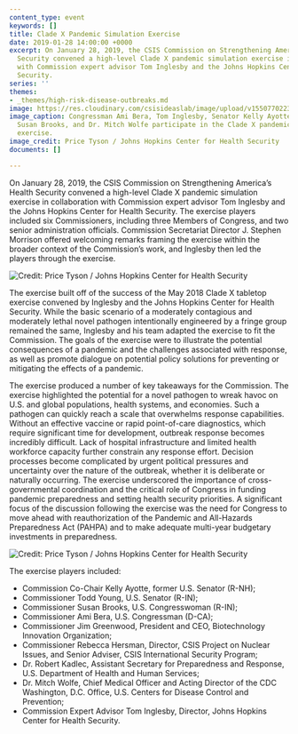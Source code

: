 ```yaml
---
content_type: event
keywords: []
title: Clade X Pandemic Simulation Exercise
date: 2019-01-28 14:00:00 +0000
excerpt: On January 28, 2019, the CSIS Commission on Strengthening America’s Health
  Security convened a high-level Clade X pandemic simulation exercise in collaboration
  with Commission expert advisor Tom Inglesby and the Johns Hopkins Center for Health
  Security.
series: ''
themes:
- _themes/high-risk-disease-outbreaks.md
image: https://res.cloudinary.com/csisideaslab/image/upload/v1550770223/health-commission/clade-x-header.jpg
image_caption: Congressman Ami Bera, Tom Inglesby, Senator Kelly Ayotte, Congresswoman
  Susan Brooks, and Dr. Mitch Wolfe participate in the Clade X pandemic simulation
  exercise.
image_credit: Price Tyson / Johns Hopkins Center for Health Security
documents: []

---
```

On January 28, 2019, the CSIS Commission on Strengthening America’s Health Security convened a high-level Clade X pandemic simulation exercise in collaboration with Commission expert advisor Tom Inglesby and the Johns Hopkins Center for Health Security. The exercise players included six Commissioners, including three Members of Congress, and two senior administration officials. Commission Secretariat Director J. Stephen Morrison offered welcoming remarks framing the exercise within the broader context of the Commission’s work, and Inglesby then led the players through the exercise.

![Credit: Price Tyson / Johns Hopkins Center for Health Security](https://res.cloudinary.com/csisideaslab/image/upload/v1550770220/health-commission/clade-x-1.jpg "Rebecca Hersman, Dr. Robert Kadlec, Congressman Ami Bera, Tom Inglesby, Senator Kelly Ayotte, Congresswoman Susan Brooks, Dr. Mitch Wolfe, and Senator Todd Young participate in the Clade X pandemic simulation")

The exercise built off of the success of the May 2018 Clade X tabletop exercise convened by Inglesby and the Johns Hopkins Center for Health Security. While the basic scenario of a moderately contagious and moderately lethal novel pathogen intentionally engineered by a fringe group remained the same, Inglesby and his team adapted the exercise to fit the Commission. The goals of the exercise were to illustrate the potential consequences of a pandemic and the challenges associated with response, as well as promote dialogue on potential policy solutions for preventing or mitigating the effects of a pandemic.

The exercise produced a number of key takeaways for the Commission. The exercise highlighted the potential for a novel pathogen to wreak havoc on U.S. and global populations, health systems, and economies. Such a pathogen can quickly reach a scale that overwhelms response capabilities. Without an effective vaccine or rapid point-of-care diagnostics, which require significant time for development, outbreak response becomes incredibly difficult. Lack of hospital infrastructure and limited health workforce capacity further constrain any response effort. Decision processes become complicated by urgent political pressures and uncertainty over the nature of the outbreak, whether it is deliberate or naturally occurring. The exercise underscored the importance of cross-governmental coordination and the critical role of Congress in funding pandemic preparedness and setting health security priorities. A significant focus of the discussion following the exercise was the need for Congress to move ahead with reauthorization of the Pandemic and All-Hazards Preparedness Act (PAHPA) and to make adequate multi-year budgetary investments in preparedness.

![Credit: Price Tyson / Johns Hopkins Center for Health Security](https://res.cloudinary.com/csisideaslab/image/upload/v1550770221/health-commission/clade-x-2.jpg "Commission Secretariat Director J. Stephen Morrison offers welcoming remarks.")

The exercise players included:

* Commission Co-Chair Kelly Ayotte, former U.S. Senator (R-NH);
* Commissioner Todd Young, U.S. Senator (R-IN);
* Commissioner Susan Brooks, U.S. Congresswoman (R-IN);
* Commissioner Ami Bera, U.S. Congressman (D-CA);
* Commissioner Jim Greenwood, President and CEO, Biotechnology Innovation Organization;
* Commissioner Rebecca Hersman, Director, CSIS Project on Nuclear Issues, and Senior Adviser, CSIS International Security Program;
* Dr. Robert Kadlec, Assistant Secretary for Preparedness and Response, U.S. Department of Health and Human Services;
* Dr. Mitch Wolfe, Chief Medical Officer and Acting Director of the CDC Washington, D.C. Office, U.S. Centers for Disease Control and Prevention;
* Commission Expert Advisor Tom Inglesby, Director, Johns Hopkins Center for Health Security.